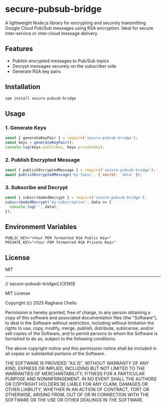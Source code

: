 # secure-pubsub-bridge

A lightweight Node.js library for encrypting and securely transmitting Google Cloud Pub/Sub messages using RSA encryption. Ideal for secure inter-service or inter-cloud message delivery.

##  Features
- Publish encrypted messages to Pub/Sub topics
- Decrypt messages securely on the subscriber side
- Generate RSA key pairs

##  Installation
```bash
npm install secure-pubsub-bridge
```

##  Usage
### 1. Generate Keys
```js
const { generateKeyPair } = require('secure-pubsub-bridge');
const keys = generateKeyPair();
console.log(keys.publicKey, keys.privateKey);
```

### 2. Publish Encrypted Message
```js
const { publishEncryptedMessage } = require('secure-pubsub-bridge');
await publishEncryptedMessage('my-topic', { secret: 'data' });
```

### 3. Subscribe and Decrypt
```js
const { subscribeAndDecrypt } = require('secure-pubsub-bridge');
subscribeAndDecrypt('my-subscription', data => {
  console.log('', data);
});
```

##  Environment Variables
```env
PUBLIC_KEY="<Your PEM formatted RSA Public Key>"
PRIVATE_KEY="<Your PEM formatted RSA Private Key>"
```

##  License
MIT

---

// secure-pubsub-bridge/LICENSE

MIT License

Copyright (c) 2025 Raghava Chellu

Permission is hereby granted, free of charge, to any person obtaining a copy
of this software and associated documentation files (the "Software"), to deal
in the Software without restriction, including without limitation the rights
to use, copy, modify, merge, publish, distribute, sublicense, and/or sell
copies of the Software, and to permit persons to whom the Software is
furnished to do so, subject to the following conditions:

The above copyright notice and this permission notice shall be included in all
copies or substantial portions of the Software.

THE SOFTWARE IS PROVIDED "AS IS", WITHOUT WARRANTY OF ANY KIND, EXPRESS OR
IMPLIED, INCLUDING BUT NOT LIMITED TO THE WARRANTIES OF MERCHANTABILITY,
FITNESS FOR A PARTICULAR PURPOSE AND NONINFRINGEMENT. IN NO EVENT SHALL THE
AUTHORS OR COPYRIGHT HOLDERS BE LIABLE FOR ANY CLAIM, DAMAGES OR OTHER
LIABILITY, WHETHER IN AN ACTION OF CONTRACT, TORT OR OTHERWISE, ARISING FROM,
OUT OF OR IN CONNECTION WITH THE SOFTWARE OR THE USE OR OTHER DEALINGS IN THE
SOFTWARE.
